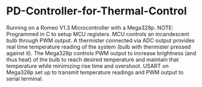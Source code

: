 # PD-Controller-for-Thermal-Control
Running on a Romeo V1.3 Microcontroller with a Mega328p.
NOTE: Programmed in C to setup MCU registers.
MCU controls an incandescent bulb through PWM output. 
A thermister connected via ADC output provides real time temperature reading of the system (bulb with thermister pressed against it). 
The Mega328p controls PWM output to increase brightness (and thus heat) of the bulb to reach desired temperature 
and maintain that temperature while minimizing rise time and overshoot. 
USART on Mega328p set up to transmit temperature readings and PWM output to serial terminal.
